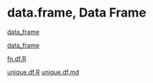 data.frame, Data Frame
======================


[data_frame](https://github.com/dmparrishphd/Shapiro/blob/master/Files/1/6/0/data_frame.R)

[data_frame](https://github.com/dmparrishphd/Shapiro/blob/master/Files/7/3/0/data-frame.R)

[fn.df.R](https://github.com/dmparrishphd/Shapiro/blob/master/Files/4/3/0/fn.df.R)

[unique.df.R](../../..//1/5/2/0/unique.df.R) [unique.df.md](../../../1/5/2/0/unique.df.md)


